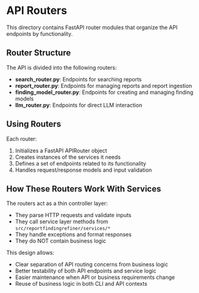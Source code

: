 # API Routers

This directory contains FastAPI router modules that organize the API endpoints by functionality.

## Router Structure

The API is divided into the following routers:

- **search_router.py**: Endpoints for searching reports
- **report_router.py**: Endpoints for managing reports and report ingestion
- **finding_model_router.py**: Endpoints for creating and managing finding models
- **llm_router.py**: Endpoints for direct LLM interaction

## Using Routers

Each router:

1. Initializes a FastAPI APIRouter object
2. Creates instances of the services it needs
3. Defines a set of endpoints related to its functionality
4. Handles request/response models and input validation

## How These Routers Work With Services

The routers act as a thin controller layer:
- They parse HTTP requests and validate inputs
- They call service layer methods from `src/reportfindingrefiner/services/*`
- They handle exceptions and format responses
- They do NOT contain business logic

This design allows:
- Clear separation of API routing concerns from business logic
- Better testability of both API endpoints and service logic
- Easier maintenance when API or business requirements change
- Reuse of business logic in both CLI and API contexts 